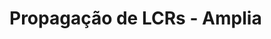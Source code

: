 ﻿# Propagação de LCRs - Amplia

<!-- link to version in English -->
<div data-alt-locales="en-us"></div>
